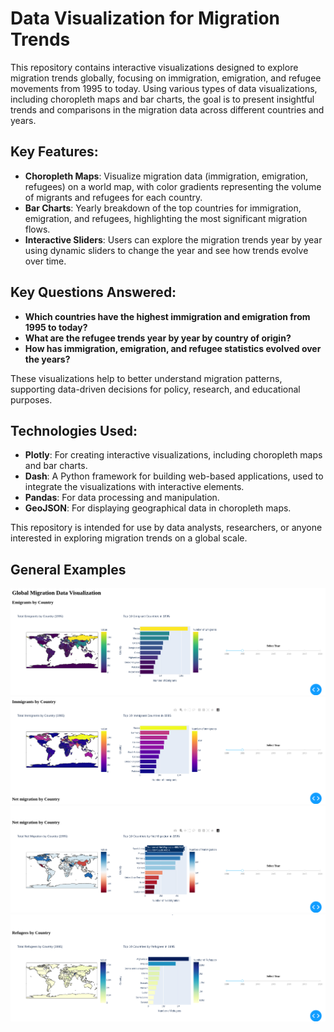 # Data Visualization for Migration Trends

This repository contains interactive visualizations designed to explore migration trends globally, focusing on immigration, emigration, and refugee movements from 1995 to today. Using various types of data visualizations, including choropleth maps and bar charts, the goal is to present insightful trends and comparisons in the migration data across different countries and years.

## Key Features:
- **Choropleth Maps**: Visualize migration data (immigration, emigration, refugees) on a world map, with color gradients representing the volume of migrants and refugees for each country.
- **Bar Charts**: Yearly breakdown of the top countries for immigration, emigration, and refugees, highlighting the most significant migration flows.
- **Interactive Sliders**: Users can explore the migration trends year by year using dynamic sliders to change the year and see how trends evolve over time.

## Key Questions Answered:
- **Which countries have the highest immigration and emigration from 1995 to today?**
- **What are the refugee trends year by year by country of origin?**
- **How has immigration, emigration, and refugee statistics evolved over the years?**

These visualizations help to better understand migration patterns, supporting data-driven decisions for policy, research, and educational purposes.

## Technologies Used:
- **Plotly**: For creating interactive visualizations, including choropleth maps and bar charts.
- **Dash**: A Python framework for building web-based applications, used to integrate the visualizations with interactive elements.
- **Pandas**: For data processing and manipulation.
- **GeoJSON**: For displaying geographical data in choropleth maps.

This repository is intended for use by data analysts, researchers, or anyone interested in exploring migration trends on a global scale.

## General Examples

![Image 1](https://github.com/Tolga-dev/DataVisulation/blob/main/1.png)
![Image 2](https://github.com/Tolga-dev/DataVisulation/blob/main/2.png)
![Image 3](https://github.com/Tolga-dev/DataVisulation/blob/main/3.png)
![Image 4](https://github.com/Tolga-dev/DataVisulation/blob/main/4.png)

